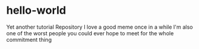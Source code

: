 # hello-world
Yet another tutorial Repository
I love a good meme once in a while
I'm also one of the worst people you could ever hope to meet for the whole commitment thing
